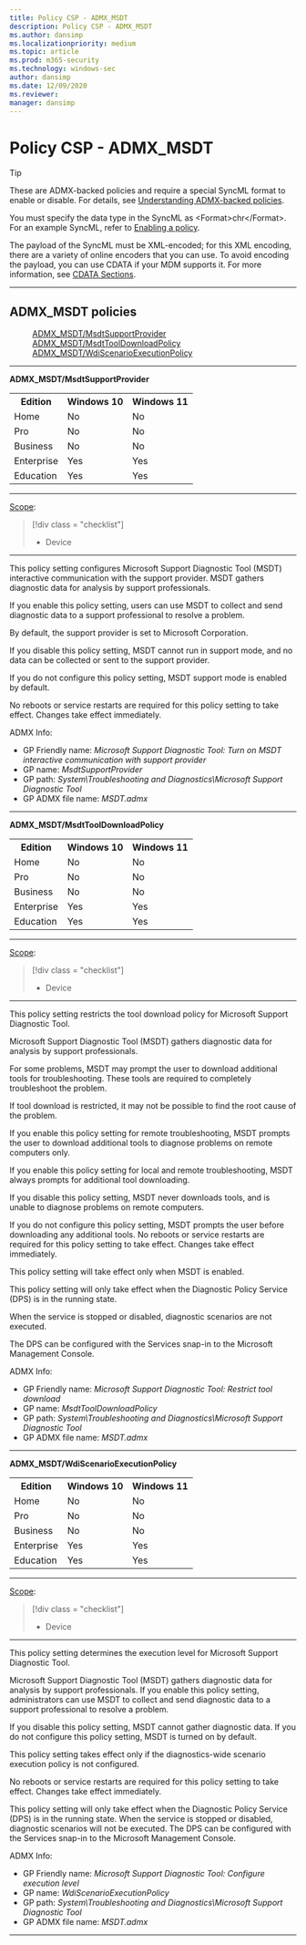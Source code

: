 ```yaml
---
title: Policy CSP - ADMX_MSDT
description: Policy CSP - ADMX_MSDT
ms.author: dansimp
ms.localizationpriority: medium
ms.topic: article
ms.prod: m365-security
ms.technology: windows-sec
author: dansimp
ms.date: 12/09/2020
ms.reviewer: 
manager: dansimp
---
```


# Policy CSP - ADMX_MSDT
>[!TIP]
> These are ADMX-backed policies and require a special SyncML format to enable or disable. For details, see [Understanding ADMX-backed policies](./understanding-admx-backed-policies.md).
> 
> You must specify the data type in the SyncML as &lt;Format&gt;chr&lt;/Format&gt;. For an example SyncML, refer to [Enabling a policy](./understanding-admx-backed-policies.md#enabling-a-policy).
> 
> The payload of the SyncML must be XML-encoded; for this XML encoding, there are a variety of online encoders that you can use. To avoid encoding the payload, you can use CDATA if your MDM supports it. For more information, see [CDATA Sections](http://www.w3.org/TR/REC-xml/#sec-cdata-sect).

<hr/>

<!--Policies-->
## ADMX_MSDT policies  

<dl>
  <dd>
    <a href="#admx-msdt-msdtsupportprovider">ADMX_MSDT/MsdtSupportProvider</a>
  </dd>
  <dd>
    <a href="#admx-msdt-msdttooldownloadpolicy">ADMX_MSDT/MsdtToolDownloadPolicy</a>
  </dd>
  <dd>
    <a href="#admx-msdt-wdiscenarioexecutionpolicy">ADMX_MSDT/WdiScenarioExecutionPolicy</a>
  </dd>
</dl>


<hr/>

<!--Policy-->
<a href="" id="admx-msdt-msdtsupportprovider"></a>**ADMX_MSDT/MsdtSupportProvider**  

<!--SupportedSKUs-->
<table>
<tr>
    <th>Edition</th>
    <th>Windows 10</th>
    <th>Windows 11</th> 
</tr>
<tr>
    <td>Home</td>
    <td>No</td>
    <td>No</td>
</tr>
<tr>
    <td>Pro</td>
    <td>No</td>
    <td>No</td>
</tr>
<tr>
    <td>Business</td>
    <td>No</td>
    <td>No</td>
</tr>
<tr>
    <td>Enterprise</td>
    <td>Yes</td>
    <td>Yes</td>
</tr>
<tr>
    <td>Education</td>
    <td>Yes</td>
    <td>Yes</td>
</tr>
</table>

<!--/SupportedSKUs-->
<hr/>

<!--Scope-->
[Scope](./policy-configuration-service-provider.md#policy-scope):

> [!div class = "checklist"]
> * Device

<hr/>

<!--/Scope-->
<!--Description-->
This policy setting configures Microsoft Support Diagnostic Tool (MSDT) interactive communication with the support provider. MSDT gathers diagnostic data for analysis by support professionals.

If you enable this policy setting, users can use MSDT to collect and send diagnostic data to a support professional to resolve a problem.

By default, the support provider is set to Microsoft Corporation.

If you disable this policy setting, MSDT cannot run in support mode, and no data can be collected or sent to the support provider.

If you do not configure this policy setting, MSDT support mode is enabled by default.

No reboots or service restarts are required for this policy setting to take effect. Changes take effect immediately.

<!--/Description-->


<!--ADMXBacked-->
ADMX Info:  
-   GP Friendly name: *Microsoft Support Diagnostic Tool: Turn on MSDT interactive communication with support provider*
-   GP name: *MsdtSupportProvider*
-   GP path: *System\Troubleshooting and Diagnostics\Microsoft Support Diagnostic Tool*
-   GP ADMX file name: *MSDT.admx*

<!--/ADMXBacked-->
<!--/Policy-->
<hr/>

<!--Policy-->
<a href="" id="admx-msdt-msdttooldownloadpolicy"></a>**ADMX_MSDT/MsdtToolDownloadPolicy**  

<!--SupportedSKUs-->
<table>
<tr>
    <th>Edition</th>
    <th>Windows 10</th>
    <th>Windows 11</th> 
</tr>
<tr>
    <td>Home</td>
    <td>No</td>
    <td>No</td>
</tr>
<tr>
    <td>Pro</td>
    <td>No</td>
    <td>No</td>
</tr>
<tr>
    <td>Business</td>
    <td>No</td>
    <td>No</td>
</tr>
<tr>
    <td>Enterprise</td>
    <td>Yes</td>
    <td>Yes</td>
</tr>
<tr>
    <td>Education</td>
    <td>Yes</td>
    <td>Yes</td>
</tr>
</table>

<!--/SupportedSKUs-->
<hr/>

<!--Scope-->
[Scope](./policy-configuration-service-provider.md#policy-scope):

> [!div class = "checklist"]
> * Device

<hr/>

<!--/Scope-->
<!--Description-->
This policy setting restricts the tool download policy for Microsoft Support Diagnostic Tool.

Microsoft Support Diagnostic Tool (MSDT) gathers diagnostic data for analysis by support professionals.

For some problems, MSDT may prompt the user to download additional tools for troubleshooting.  These tools are required to completely troubleshoot the problem.

If tool download is restricted, it may not be possible to find the root cause of the problem.

If you enable this policy setting for remote troubleshooting, MSDT prompts the user to download additional tools to diagnose problems on remote computers only.

If you enable this policy setting for local and remote troubleshooting, MSDT always prompts for additional tool downloading.

If you disable this policy setting, MSDT never downloads tools, and is unable to diagnose problems on remote computers.

If you do not configure this policy setting, MSDT prompts the user before downloading any additional tools.  No reboots or service restarts are required for this policy setting to take effect. Changes take effect immediately.

This policy setting will take effect only when MSDT is enabled.

This policy setting will only take effect when the Diagnostic Policy Service (DPS) is in the running state.

When the service is stopped or disabled, diagnostic scenarios are not executed.

The DPS can be configured with the Services snap-in to the Microsoft Management Console.

<!--/Description-->


<!--ADMXBacked-->
ADMX Info:  
-   GP Friendly name: *Microsoft Support Diagnostic Tool: Restrict tool download*
-   GP name: *MsdtToolDownloadPolicy*
-   GP path: *System\Troubleshooting and Diagnostics\Microsoft Support Diagnostic Tool*
-   GP ADMX file name: *MSDT.admx*

<!--/ADMXBacked-->
<!--/Policy-->
<hr/>

<!--Policy-->
<a href="" id="admx-msdt-wdiscenarioexecutionpolicy"></a>**ADMX_MSDT/WdiScenarioExecutionPolicy**  

<!--SupportedSKUs-->
<table>
<tr>
    <th>Edition</th>
    <th>Windows 10</th>
    <th>Windows 11</th> 
</tr>
<tr>
    <td>Home</td>
    <td>No</td>
    <td>No</td>
</tr>
<tr>
    <td>Pro</td>
    <td>No</td>
    <td>No</td>
</tr>
<tr>
    <td>Business</td>
    <td>No</td>
    <td>No</td>
</tr>
<tr>
    <td>Enterprise</td>
    <td>Yes</td>
    <td>Yes</td>
</tr>
<tr>
    <td>Education</td>
    <td>Yes</td>
    <td>Yes</td>
</tr>
</table>

<!--/SupportedSKUs-->
<hr/>

<!--Scope-->
[Scope](./policy-configuration-service-provider.md#policy-scope):

> [!div class = "checklist"]
> * Device

<hr/>

<!--/Scope-->
<!--Description-->
This policy setting determines the execution level for Microsoft Support Diagnostic Tool.

Microsoft Support Diagnostic Tool (MSDT) gathers diagnostic data for analysis by support professionals.  If you enable this policy setting, administrators can use MSDT to collect and send diagnostic data to a support professional to resolve a problem.

If you disable this policy setting, MSDT cannot gather diagnostic data.  If you do not configure this policy setting, MSDT is turned on by default.

This policy setting takes effect only if the diagnostics-wide scenario execution policy is not configured.

No reboots or service restarts are required for this policy setting to take effect. Changes take effect immediately.

This policy setting will only take effect when the Diagnostic Policy Service (DPS) is in the running state. When the service is stopped or disabled, diagnostic scenarios will not be executed. The DPS can be configured with the Services snap-in to the Microsoft Management Console.

<!--/Description-->


<!--ADMXBacked-->
ADMX Info:  
-   GP Friendly name: *Microsoft Support Diagnostic Tool: Configure execution level*
-   GP name: *WdiScenarioExecutionPolicy*
-   GP path: *System\Troubleshooting and Diagnostics\Microsoft Support Diagnostic Tool*
-   GP ADMX file name: *MSDT.admx*

<!--/ADMXBacked-->
<!--/Policy-->
<hr/>



<!--/Policies-->

